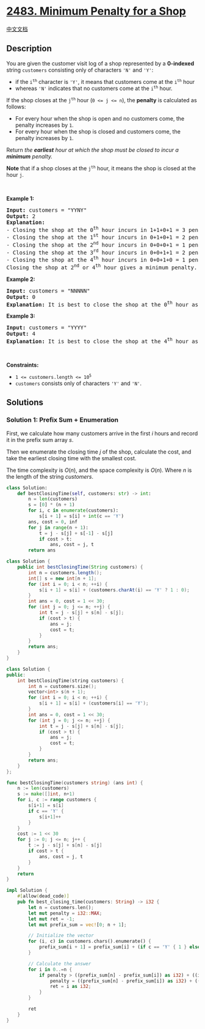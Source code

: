 # [2483. Minimum Penalty for a Shop](https://leetcode.com/problems/minimum-penalty-for-a-shop)

[中文文档](/solution/2400-2499/2483.Minimum%20Penalty%20for%20a%20Shop/README.md)

<!-- tags:String,Prefix Sum -->

## Description

<p>You are given the customer visit log of a shop represented by a <strong>0-indexed</strong> string <code>customers</code> consisting only of characters <code>&#39;N&#39;</code> and <code>&#39;Y&#39;</code>:</p>

<ul>
	<li>if the <code>i<sup>th</sup></code> character is <code>&#39;Y&#39;</code>, it means that customers come at the <code>i<sup>th</sup></code> hour</li>
	<li>whereas <code>&#39;N&#39;</code> indicates that no customers come at the <code>i<sup>th</sup></code> hour.</li>
</ul>

<p>If the shop closes at the <code>j<sup>th</sup></code> hour (<code>0 &lt;= j &lt;= n</code>), the <strong>penalty</strong> is calculated as follows:</p>

<ul>
	<li>For every hour when the shop is open and no customers come, the penalty increases by <code>1</code>.</li>
	<li>For every hour when the shop is closed and customers come, the penalty increases by <code>1</code>.</li>
</ul>

<p>Return<em> the <strong>earliest</strong> hour at which the shop must be closed to incur a <strong>minimum</strong> penalty.</em></p>

<p><strong>Note</strong> that if a shop closes at the <code>j<sup>th</sup></code> hour, it means the shop is closed at the hour <code>j</code>.</p>

<p>&nbsp;</p>
<p><strong class="example">Example 1:</strong></p>

<pre>
<strong>Input:</strong> customers = &quot;YYNY&quot;
<strong>Output:</strong> 2
<strong>Explanation:</strong> 
- Closing the shop at the 0<sup>th</sup> hour incurs in 1+1+0+1 = 3 penalty.
- Closing the shop at the 1<sup>st</sup> hour incurs in 0+1+0+1 = 2 penalty.
- Closing the shop at the 2<sup>nd</sup> hour incurs in 0+0+0+1 = 1 penalty.
- Closing the shop at the 3<sup>rd</sup> hour incurs in 0+0+1+1 = 2 penalty.
- Closing the shop at the 4<sup>th</sup> hour incurs in 0+0+1+0 = 1 penalty.
Closing the shop at 2<sup>nd</sup> or 4<sup>th</sup> hour gives a minimum penalty. Since 2 is earlier, the optimal closing time is 2.
</pre>

<p><strong class="example">Example 2:</strong></p>

<pre>
<strong>Input:</strong> customers = &quot;NNNNN&quot;
<strong>Output:</strong> 0
<strong>Explanation:</strong> It is best to close the shop at the 0<sup>th</sup> hour as no customers arrive.</pre>

<p><strong class="example">Example 3:</strong></p>

<pre>
<strong>Input:</strong> customers = &quot;YYYY&quot;
<strong>Output:</strong> 4
<strong>Explanation:</strong> It is best to close the shop at the 4<sup>th</sup> hour as customers arrive at each hour.
</pre>

<p>&nbsp;</p>
<p><strong>Constraints:</strong></p>

<ul>
	<li><code>1 &lt;= customers.length &lt;= 10<sup>5</sup></code></li>
	<li><code>customers</code> consists only of characters <code>&#39;Y&#39;</code> and <code>&#39;N&#39;</code>.</li>
</ul>

## Solutions

### Solution 1: Prefix Sum + Enumeration

First, we calculate how many customers arrive in the first $i$ hours and record it in the prefix sum array $s$.

Then we enumerate the closing time $j$ of the shop, calculate the cost, and take the earliest closing time with the smallest cost.

The time complexity is $O(n)$, and the space complexity is $O(n)$. Where $n$ is the length of the string $customers$.

<!-- tabs:start -->

```python
class Solution:
    def bestClosingTime(self, customers: str) -> int:
        n = len(customers)
        s = [0] * (n + 1)
        for i, c in enumerate(customers):
            s[i + 1] = s[i] + int(c == 'Y')
        ans, cost = 0, inf
        for j in range(n + 1):
            t = j - s[j] + s[-1] - s[j]
            if cost > t:
                ans, cost = j, t
        return ans
```

```java
class Solution {
    public int bestClosingTime(String customers) {
        int n = customers.length();
        int[] s = new int[n + 1];
        for (int i = 0; i < n; ++i) {
            s[i + 1] = s[i] + (customers.charAt(i) == 'Y' ? 1 : 0);
        }
        int ans = 0, cost = 1 << 30;
        for (int j = 0; j <= n; ++j) {
            int t = j - s[j] + s[n] - s[j];
            if (cost > t) {
                ans = j;
                cost = t;
            }
        }
        return ans;
    }
}
```

```cpp
class Solution {
public:
    int bestClosingTime(string customers) {
        int n = customers.size();
        vector<int> s(n + 1);
        for (int i = 0; i < n; ++i) {
            s[i + 1] = s[i] + (customers[i] == 'Y');
        }
        int ans = 0, cost = 1 << 30;
        for (int j = 0; j <= n; ++j) {
            int t = j - s[j] + s[n] - s[j];
            if (cost > t) {
                ans = j;
                cost = t;
            }
        }
        return ans;
    }
};
```

```go
func bestClosingTime(customers string) (ans int) {
	n := len(customers)
	s := make([]int, n+1)
	for i, c := range customers {
		s[i+1] = s[i]
		if c == 'Y' {
			s[i+1]++
		}
	}
	cost := 1 << 30
	for j := 0; j <= n; j++ {
		t := j - s[j] + s[n] - s[j]
		if cost > t {
			ans, cost = j, t
		}
	}
	return
}
```

```rust
impl Solution {
    #[allow(dead_code)]
    pub fn best_closing_time(customers: String) -> i32 {
        let n = customers.len();
        let mut penalty = i32::MAX;
        let mut ret = -1;
        let mut prefix_sum = vec![0; n + 1];

        // Initialize the vector
        for (i, c) in customers.chars().enumerate() {
            prefix_sum[i + 1] = prefix_sum[i] + (if c == 'Y' { 1 } else { 0 });
        }

        // Calculate the answer
        for i in 0..=n {
            if penalty > ((prefix_sum[n] - prefix_sum[i]) as i32) + ((i - prefix_sum[i]) as i32) {
                penalty = ((prefix_sum[n] - prefix_sum[i]) as i32) + ((i - prefix_sum[i]) as i32);
                ret = i as i32;
            }
        }

        ret
    }
}
```

<!-- tabs:end -->

<!-- end -->
